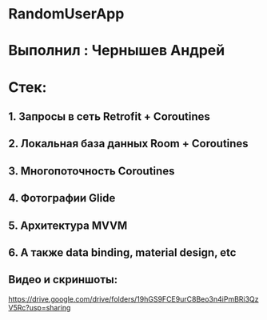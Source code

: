 # RandomUserApp
# Выполнил : Чернышев Андрей
# Стек: 
## 1. Запросы в сеть Retrofit + Coroutines
## 2. Локальная база данных Room + Coroutines
## 3. Многопоточность Coroutines
## 4. Фотографии Glide
## 5. Архитектура MVVM
## 6. А также data binding, material design, etc
## Видео и скриншоты:
https://drive.google.com/drive/folders/19hGS9FCE9urC8Beo3n4iPmBRi3QzV5Rc?usp=sharing
